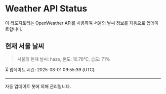 
# Weather API Status

이 리포지토리는 OpenWeather API를 사용하여 서울의 날씨 정보를 자동으로 업데이트합니다.

## 현재 서울 날씨
> 서울의 현재 날씨: haze, 온도: 10.76°C, 습도: 71%

⏳ 업데이트 시간: 2025-03-01 09:55:39 (UTC)

---
자동 업데이트 봇에 의해 관리됩니다.

